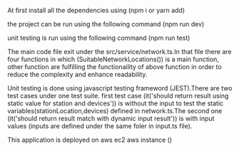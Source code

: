 At first install all the dependencies using (npm i or yarn add)

the project can be run using the following command (npm run dev)

unit testing is run using the following command (npm run test)

The main code file exit under the src/service/network.ts.In that file there are four functions in which (SuitableNetworkLocations()) is a main function, other function are fulfilling the functionaility of above function in order to reduce the complexity and enhance readability.

Unit testing is done using javascript testing frameword (JEST).There are two test cases under one test suite. first test case (it('should return result using static value for station and devices')) is without the input to test the static variables(stationLocation,devices) defined in network.ts.The second one (it('should return result match with dynamic input result')) is with input values (inputs are defined under the same foler in input.ts file).


This application is deployed on aws ec2 aws instance ()